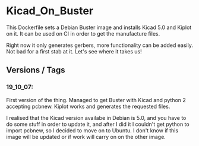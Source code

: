 # Kicad_On_Buster

This Dockerfile sets a Debian Buster image and installs Kicad 5.0 and Kiplot on it. It can be used on CI in order to get the manufacture files.

Right now it only generates gerbers, more functionality can be added easily. Not bad for a first stab at it. Let's see where it takes us!

## Versions / Tags

### 19_10_07:

First version of the thing. Managed to get Buster with Kicad and python 2 accepting pcbnew. Kiplot works and generates the requested files.

I realised that the Kicad version availabe in Debian is 5.0, and you have to do some stuff in order to update it, and after I did it I couldn't get python to import pcbnew, so I decided to move on to Ubuntu. I don't know if this image will be updated or if work will carry on on the other image.